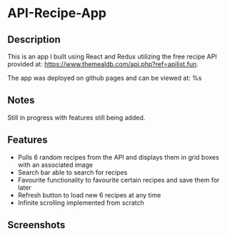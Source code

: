 # API-Recipe-App
## Description
This is an app I built using React and Redux utilizing the free recipe API provided at: https://www.themealdb.com/api.php?ref=apilist.fun.

The app was deployed on github pages and can be viewed at: %s

## Notes
Still in progress with features still being added.

## Features
* Pulls 6 random recipes from the API and displays them in grid boxes with an associated image 
* Search bar able to search for recipes 
* Favourite functionality to favourite certain recipes and save them for later
* Refresh button to load new 6 recipes at any time 
* Infinite scrolling implemented from scratch 

## Screenshots

